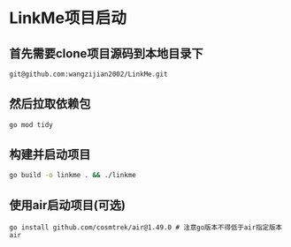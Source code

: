 # LinkMe项目启动
## 首先需要clone项目源码到本地目录下
```bash
git@github.com:wangzijian2002/LinkMe.git
```
## 然后拉取依赖包
```bash
go mod tidy
```
## 构建并启动项目
```bash
go build -o linkme . && ./linkme
```
## 使用air启动项目(可选)
```air
go install github.com/cosmtrek/air@1.49.0 # 注意go版本不得低于air指定版本
air
```